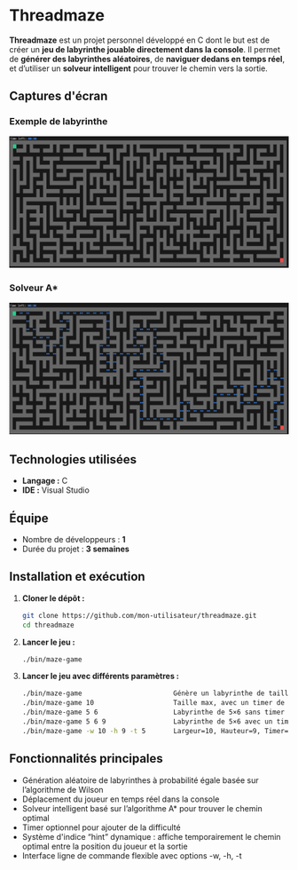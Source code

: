 # Threadmaze

**Threadmaze** est un projet personnel développé en C dont le but est de créer un **jeu de labyrinthe jouable directement dans la console**.
Il permet de **générer des labyrinthes aléatoires**, de **naviguer dedans en temps réel**, et d’utiliser un **solveur intelligent** pour trouver le chemin vers la sortie.


## Captures d'écran

### Exemple de labyrinthe
![Texte alternatif](captures/labyrinthe.png "Exemple de labyrinthe")

### Solveur A*
![Texte alternatif](captures/solveur.png "Solveur")


## Technologies utilisées

- **Langage :** C    
- **IDE :** Visual Studio  


## Équipe

- Nombre de développeurs : **1**  
- Durée du projet : **3 semaines**


## Installation et exécution

1. **Cloner le dépôt :**
    ```bash
    git clone https://github.com/mon-utilisateur/threadmaze.git
    cd threadmaze
2. **Lancer le jeu :**
    ```bash
    ./bin/maze-game
4. **Lancer le jeu avec différents paramètres :**
    ```bash
    ./bin/maze-game	                      Génère un labyrinthe de taille maximale sans limite de temps
    ./bin/maze-game 10	                  Taille max, avec un timer de 10 secondes
    ./bin/maze-game 5 6	                  Labyrinthe de 5×6 sans timer
    ./bin/maze-game 5 6 9	              Labyrinthe de 5×6 avec un timer de 9 secondes
    ./bin/maze-game -w 10 -h 9 -t 5	      Largeur=10, Hauteur=9, Timer=5s
    

## Fonctionnalités principales

- Génération aléatoire de labyrinthes à probabilité égale basée sur l’algorithme de Wilson
- Déplacement du joueur en temps réel dans la console
- Solveur intelligent basé sur l’algorithme A* pour trouver le chemin optimal
- Timer optionnel pour ajouter de la difficulté
- Système d'indice “hint” dynamique : affiche temporairement le chemin optimal entre la position du joueur et la sortie
- Interface ligne de commande flexible avec options -w, -h, -t

